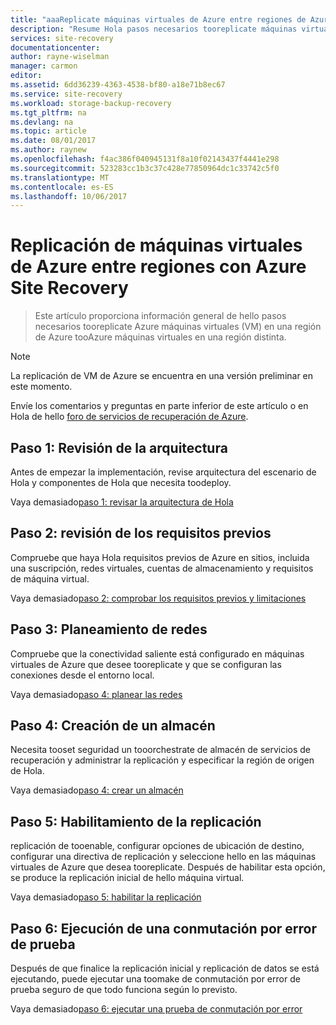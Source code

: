 ```yaml
---
title: "aaaReplicate máquinas virtuales de Azure entre regiones de Azure | Documentos de Microsoft"
description: "Resume Hola pasos necesarios tooreplicate máquinas virtuales de Azure entre regiones de Azure con el servicio de Azure Site Recovery Hola Hola portal de Azure"
services: site-recovery
documentationcenter: 
author: rayne-wiselman
manager: carmon
editor: 
ms.assetid: 6dd36239-4363-4538-bf80-a18e71b8ec67
ms.service: site-recovery
ms.workload: storage-backup-recovery
ms.tgt_pltfrm: na
ms.devlang: na
ms.topic: article
ms.date: 08/01/2017
ms.author: raynew
ms.openlocfilehash: f4ac386f040945131f8a10f02143437f4441e298
ms.sourcegitcommit: 523283cc1b3c37c428e77850964dc1c33742c5f0
ms.translationtype: MT
ms.contentlocale: es-ES
ms.lasthandoff: 10/06/2017
---
```

# <a name="replicate-azure-vms-between-regions-with-azure-site-recovery"></a>Replicación de máquinas virtuales de Azure entre regiones con Azure Site Recovery

>Este artículo proporciona información general de hello pasos necesarios tooreplicate Azure máquinas virtuales (VM) en una región de Azure tooAzure máquinas virtuales en una región distinta. 

>[!NOTE]
>
> La replicación de VM de Azure se encuentra en una versión preliminar en este momento.

Envíe los comentarios y preguntas en parte inferior de este artículo o en Hola de hello [foro de servicios de recuperación de Azure](https://social.msdn.microsoft.com/forums/azure/home?forum=hypervrecovmgr).

## <a name="step-1-review-architecture"></a>Paso 1: Revisión de la arquitectura

Antes de empezar la implementación, revise arquitectura del escenario de Hola y componentes de Hola que necesita toodeploy.

Vaya demasiado[paso 1: revisar la arquitectura de Hola](azure-to-azure-walkthrough-architecture.md)


## <a name="step-2-review-prerequisites"></a>Paso 2: revisión de los requisitos previos

Compruebe que haya Hola requisitos previos de Azure en sitios, incluida una suscripción, redes virtuales, cuentas de almacenamiento y requisitos de máquina virtual.

Vaya demasiado[paso 2: comprobar los requisitos previos y limitaciones](azure-to-azure-walkthrough-prerequisites.md)


## <a name="step-3-plan-networking"></a>Paso 3: Planeamiento de redes

Compruebe que la conectividad saliente está configurado en máquinas virtuales de Azure que desee tooreplicate y que se configuran las conexiones desde el entorno local.

Vaya demasiado[paso 4: planear las redes](azure-to-azure-walkthrough-network.md)



## <a name="step-4-create-a-vault"></a>Paso 4: Creación de un almacén 

Necesita tooset seguridad un tooorchestrate de almacén de servicios de recuperación y administrar la replicación y especificar la región de origen de Hola.

Vaya demasiado[paso 4: crear un almacén](azure-to-azure-walkthrough-vault.md)


## <a name="step-5-enable-replication"></a>Paso 5: Habilitamiento de la replicación


replicación de tooenable, configurar opciones de ubicación de destino, configurar una directiva de replicación y seleccione hello en las máquinas virtuales de Azure que desea tooreplicate. Después de habilitar esta opción, se produce la replicación inicial de hello máquina virtual.

Vaya demasiado[paso 5: habilitar la replicación](azure-to-azure-walkthrough-enable-replication.md)


## <a name="step-6-run-a-test-failover"></a>Paso 6: Ejecución de una conmutación por error de prueba

Después de que finalice la replicación inicial y replicación de datos se está ejecutando, puede ejecutar una toomake de conmutación por error de prueba seguro de que todo funciona según lo previsto.

Vaya demasiado[paso 6: ejecutar una prueba de conmutación por error](azure-to-azure-walkthrough-test-failover.md)


